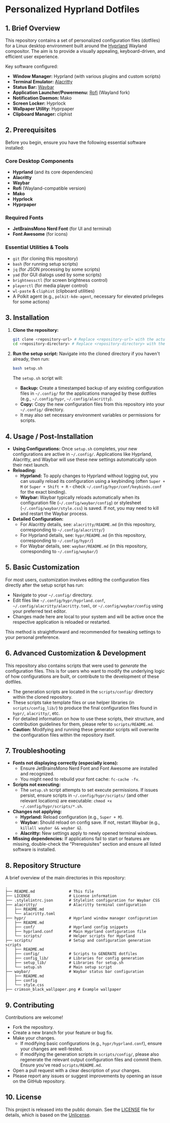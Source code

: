 # Personalized Hyprland Dotfiles

## 1. Brief Overview

This repository contains a set of personalized configuration files (dotfiles) for a Linux desktop environment built around the [Hyprland](https://hyprland.org/) Wayland compositor. The aim is to provide a visually appealing, keyboard-driven, and efficient user experience.

Key software configured:

*   **Window Manager:** Hyprland (with various plugins and custom scripts)
*   **Terminal Emulator:** [Alacritty](https://alacritty.org/)
*   **Status Bar:** [Waybar](https://github.com/Alexays/Waybar)
*   **Application Launcher/Powermenu:** [Rofi](https://github.com/Alexays/rofi) (Wayland fork)
*   **Notification Daemon:** Mako
*   **Screen Locker:** Hyprlock
*   **Wallpaper Utility:** Hyprpaper
*   **Clipboard Manager:** cliphist

## 2. Prerequisites

Before you begin, ensure you have the following essential software installed:

### Core Desktop Components
*   **Hyprland** (and its core dependencies)
*   **Alacritty**
*   **Waybar**
*   **Rofi** (Wayland-compatible version)
*   **Mako**
*   **Hyprlock**
*   **Hyprpaper**

### Required Fonts
*   **JetBrainsMono Nerd Font** (for UI and terminal)
*   **Font Awesome** (for icons)

### Essential Utilities & Tools
*   `git` (for cloning this repository)
*   `bash` (for running setup scripts)
*   `jq` (for JSON processing by some scripts)
*   `yad` (for GUI dialogs used by some scripts)
*   `brightnessctl` (for screen brightness control)
*   `playerctl` (for media player control)
*   `wl-paste` & `cliphist` (clipboard utilities)
*   A Polkit agent (e.g., `polkit-kde-agent`, necessary for elevated privileges for some actions)

## 3. Installation

1.  **Clone the repository:**
    ```bash
    git clone <repository-url> # Replace <repository-url> with the actual URL
    cd <repository-directory> # Replace <repository-directory> with the cloned folder name
    ```

2.  **Run the setup script:**
    Navigate into the cloned directory if you haven't already, then run:
    ```bash
    bash setup.sh
    ```
    The `setup.sh` script will:
    *   **Backup:** Create a timestamped backup of any existing configuration files in `~/.config/` for the applications managed by these dotfiles (e.g., `~/.config/hypr`, `~/.config/alacritty`).
    *   **Copy:** Copy the new configuration files from this repository into your `~/.config/` directory.
    *   It may also set necessary environment variables or permissions for scripts.

## 4. Usage / Post-Installation

*   **Using Configurations:** Once `setup.sh` completes, your new configurations are active in `~/.config/`. Applications like Hyprland, Alacritty, and Waybar will use these new settings automatically upon their next launch.
*   **Reloading:**
    *   **Hyprland:** To apply changes to Hyprland without logging out, you can usually reload its configuration using a keybinding (often `Super + M` or `Super + Shift + R` - check `~/.config/hypr/conf/keybinds.conf` for the exact binding).
    *   **Waybar:** Waybar typically reloads automatically when its configuration file (`~/.config/waybar/config`) or stylesheet (`~/.config/waybar/style.css`) is saved. If not, you may need to kill and restart the Waybar process.
*   **Detailed Configuration:**
    *   For Alacritty details, see: `alacritty/README.md` (in this repository, corresponding to `~/.config/alacritty/`)
    *   For Hyprland details, see: `hypr/README.md` (in this repository, corresponding to `~/.config/hypr/`)
    *   For Waybar details, see: `waybar/README.md` (in this repository, corresponding to `~/.config/waybar/`)

## 5. Basic Customization

For most users, customization involves editing the configuration files directly after the setup script has run:

*   Navigate to your `~/.config/` directory.
*   Edit files like `~/.config/hypr/hyprland.conf`, `~/.config/alacritty/alacritty.toml`, or `~/.config/waybar/config` using your preferred text editor.
*   Changes made here are local to your system and will be active once the respective application is reloaded or restarted.

This method is straightforward and recommended for tweaking settings to your personal preference.

## 6. Advanced Customization & Development

This repository also contains scripts that were used to *generate* the configuration files. This is for users who want to modify the underlying logic of how configurations are built, or contribute to the development of these dotfiles.

*   The generation scripts are located in the `scripts/config/` directory within the cloned repository.
*   These scripts take template files or use helper libraries (in `scripts/config_lib/`) to produce the final configuration files found in `hypr/`, `alacritty/`, etc.
*   For detailed information on how to use these scripts, their structure, and contribution guidelines for them, please refer to `scripts/README.md`.
*   **Caution:** Modifying and running these generator scripts will overwrite the configuration files within the repository itself.

## 7. Troubleshooting

*   **Fonts not displaying correctly (especially icons):**
    *   Ensure JetBrainsMono Nerd Font and Font Awesome are installed and recognized.
    *   You might need to rebuild your font cache: `fc-cache -fv`.
*   **Scripts not executing:**
    *   The `setup.sh` script attempts to set execute permissions. If issues persist, ensure scripts in `~/.config/hypr/scripts/` (and other relevant locations) are executable: `chmod +x ~/.config/hypr/scripts/*.sh`.
*   **Changes not applying:**
    *   **Hyprland:** Reload configuration (e.g., `Super + M`).
    *   **Waybar:** Should reload on config save. If not, restart Waybar (e.g., `killall waybar && waybar &`).
    *   **Alacritty:** New settings apply to newly opened terminal windows.
*   **Missing dependencies:** If applications fail to start or features are missing, double-check the "Prerequisites" section and ensure all listed software is installed.

## 8. Repository Structure

A brief overview of the main directories in this repository:

```
.
├── README.md               # This file
├── LICENSE                 # License information
├── .stylelintrc.json       # Stylelint configuration for Waybar CSS
├── alacritty/              # Alacritty terminal configuration
│   ├── README.md
│   └── alacritty.toml
├── hypr/                   # Hyprland window manager configuration
│   ├── README.md
│   ├── conf/               # Hyprland config snippets
│   ├── hyprland.conf       # Main Hyprland configuration file
│   └── scripts/            # Helper scripts for Hyprland
├── scripts/                # Setup and configuration generation scripts
│   ├── README.md
│   ├── config/             # Scripts to GENERATE dotfiles
│   ├── config_lib/         # Libraries for config generation
│   ├── setup_lib/          # Libraries for setup.sh
│   └── setup.sh            # Main setup script
├── waybar/                 # Waybar status bar configuration
│   ├── README.md
│   ├── config
│   └── style.css
├── crimson_black_wallpaper.png # Example wallpaper
```

## 9. Contributing

Contributions are welcome!

*   Fork the repository.
*   Create a new branch for your feature or bug fix.
*   Make your changes.
    *   If modifying basic configurations (e.g., `hypr/hyprland.conf`), ensure your changes are well-tested.
    *   If modifying the generation scripts in `scripts/config/`, please also regenerate the relevant output configuration files and commit them. Ensure you've read `scripts/README.md`.
*   Open a pull request with a clear description of your changes.
*   Please report any issues or suggest improvements by opening an issue on the GitHub repository.

## 10. License

This project is released into the public domain. See the [LICENSE](LICENSE) file for details, which is based on the [Unlicense](https://unlicense.org).
